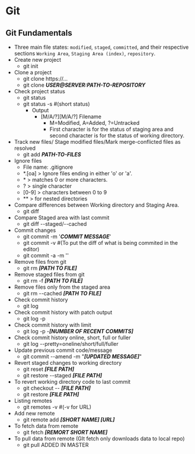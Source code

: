 # Git
## Git Fundamentals
- Three main file states: `modified`, `staged`, `committed`, and their respective sections `Working Area`, `Staging Area (index)`, `repository`.
- Create new project
  - git init
- Clone a project
  - git clone https://...
  - git clone ***USER@SERVER:PATH-TO-REPOSITORY***
- Check project status
  - git status
  - git status -s #(short status)
    - Output
      - [M/A/?][M/A/?] Filename
        - M=Modified, A=Added, ?=Untracked
        - First character is for the status of staging area and second character is for the status of working directory.
- Track new files/ Stage modified files/Mark merge-conflicted files as resolved
  - git add ***PATH-TO-FILES***
- Ignore files
  - File name: .gitignore
  - *.[oa] \> Ignore files ending in either 'o' or 'a'.
  - \* \> matches 0 or more characters.
  - ? \> single character
  - [0-9] \> characters between 0 to 9
  - ** \>  for nested directories
- Compare differences between Working directory and Staging Area.
  - git diff
- Compare Staged area with last commit
  - git diff --staged/--cached
- Commit changes
  - git commit -m '***COMMIT MESSAGE***'
  - git commit -v #(To put the diff of what is being commited in the editor)
  - git commit -a -m ''
- Remove  files from git
  - git rm ***[PATH TO FILE]***
- Remove staged files from git
  - git rm -f ***[PATH TO FILE]***
- Remove files only from the staged area
  - git rm --cached ***[PATH TO FILE]***
- Check commit history
  - git log
- Check commit history with patch output
  - git log -p
- Check commit history with limit
  - git log -p -***[NUMBER OF RECENT COMMITS]***
- Check commit history online, short, full or fuller
  - git log --pretty=oneline/short/full/fuller
- Update previous commit code/message
  - git commit --amend -m "***[UPDATED MESSAGE]***"
- Revert staged changes to working directory
  - git reset ***[FILE PATH]***
  - git restore --staged ***[FILE PATH]***
- To revert working directory code to last commit
  - git checkout -- ***[FILE PATH]***
  - git restore ***[FILE PATH]***
- Listing remotes
  - git remotes -v #(-v for URL)
- Add new remote
  - git remote add ***[SHORT NAME] [URL]***
- To fetch data from remote
  - git fetch ***[REMORT SHORT NAME]***
- To pull data from remote (GIt fetch only downloads data to local repo)
  - git pull
ADDED IN MASTER